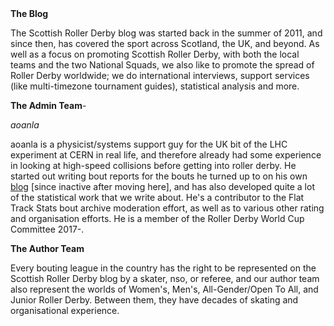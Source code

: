 <html><body><strong>The Blog</strong>

The Scottish Roller Derby blog was started back in the summer of 2011, and since then, has covered the sport across Scotland, the UK, and beyond. As well as a focus on promoting Scottish Roller Derby, with both the local teams and the two National Squads, we also like to promote the spread of Roller Derby worldwide; we do international interviews, support services (like multi-timezone tournament guides), statistical analysis and more.

<strong>The Admin Team</strong>-

<em>aoanla</em>

aoanla is a physicist/systems support guy for the UK bit of the LHC experiment at CERN in real life, and therefore already had some experience in looking at high-speed collisions before getting into roller derby. He started out writing bout reports for the bouts he turned up to on his own <a href="http://aoanla.blogspot.com/">blog</a> [since inactive after moving here], and has also developed quite a lot of the statistical work that we write about. He's a contributor to the Flat Track Stats bout archive moderation effort, as well as to various other rating and organisation efforts. He is a member of the Roller Derby World Cup Committee 2017-.

<strong>The Author Team</strong>

Every bouting league in the country has the right to be represented on the Scottish Roller Derby blog by a skater, nso, or referee, and our author team also represent the worlds of Women's, Men's, All-Gender/Open To All, and Junior Roller Derby. Between them, they have decades of skating and organisational experience.</body></html>
